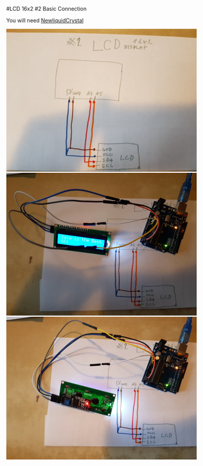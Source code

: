 #LCD 16x2  #2 Basic Connection

You will need [NewliquidCrystal](https://bitbucket.org/fmalpartida/new-liquidcrystal/downloads/)

![N|Solid](https://github.com/NetPumi2/Arduino/blob/master/Basic/LCD16x2/LCD16x2-4PinBasicConnection2/img/lcd1.jpg)
![N|Solid](https://github.com/NetPumi2/Arduino/blob/master/Basic/LCD16x2/LCD16x2-4PinBasicConnection2/img/lcd2.jpg)
![N|Solid](https://github.com/NetPumi2/Arduino/blob/master/Basic/LCD16x2/LCD16x2-4PinBasicConnection2/img/lcd3.jpg)
